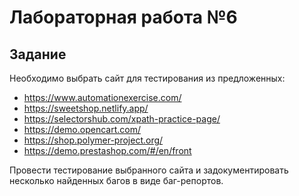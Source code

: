 # Лабораторная работа №6

## Задание

Необходимо выбрать сайт для тестирования из предложенных:

- https://www.automationexercise.com/
- https://sweetshop.netlify.app/
- https://selectorshub.com/xpath-practice-page/
- https://demo.opencart.com/
- https://shop.polymer-project.org/
- https://demo.prestashop.com/#/en/front

Провести тестирование выбранного сайта и задокументировать несколько найденных багов в виде баг-репортов.
